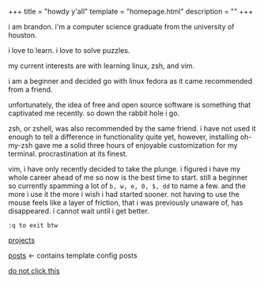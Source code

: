 +++
title = "howdy y'all" 
template = "homepage.html"
description = ""
+++

i am brandon. i'm a computer science graduate from the university of houston.


i love to learn. i love to solve puzzles.

my current interests are with learning linux, zsh, and vim. 

i am a beginner and decided go with linux fedora as it came recommended from a friend.

unfortunately, the idea of free and open source software is something that captivated me recently. so down the rabbit hole i go. 

zsh, or zshell, was also recommended by the same friend. i have not used it enough to tell a difference in functionality quite yet, however, installing oh-my-zsh gave me a solid three hours of enjoyable customization for my terminal. procrastination at its finest.

vim, i have only recently decided to take the plunge. i figured i have my whole career ahead of me so now is the best time to start. still a beginner so currently spamming a lot of `b, w, e, 0, $, dd` to name a few. and the more i use it the more i wish i had started sooner. not having to use the mouse feels like a layer of friction, that i was previously unaware of, has disappeared. i cannot wait until i get better.

```:q to exit btw```

[projects](./projects/)

[posts](./posts/) <- contains template config posts  


[do not click this](./gotem/video)

